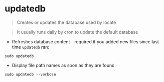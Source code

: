 # updatedb

> Creates or updates the database used by locate

> It usually runs daily by cron to update the default database

- Refreshes database content - required if you added new files since last time `updatedb` ran:

`sudo updatedb`

- Display file path names as soon as they are found:

`sudo updatedb --verbose`
